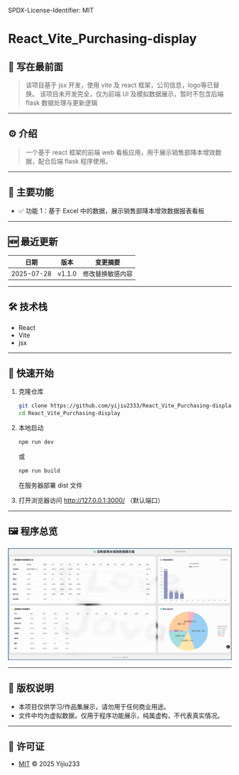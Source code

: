 SPDX-License-Identifier: MIT

# React_Vite_Purchasing-display

## 📖 写在最前面
> 该项目基于 jsx 开发，使用 vite 及 react 框架，公司信息，logo等已替换。
> 该项目未开发完全，仅为前端 UI 及模拟数据展示，暂时不包含后端 flask 数据处理与更新逻辑

---

## ⚙️ 介绍
> 一个基于 react 框架的前端 web 看板应用，用于展示销售部降本增效数据，配合后端 flask 程序使用。

---

## 📌 主要功能
- ✅ 功能 1：基于 Excel 中的数据，展示销售部降本增效数据报表看板

---

## 🆕 最近更新
| 日期 | 版本 | 变更摘要 |
|------|------|----------|
| 2025-07-28 | v1.1.0 | 修改替换敏感内容 |

---

## 🛠️ 技术栈
- React
- Vite
- jsx

---

## 🚀 快速开始
1. 克隆仓库  
   ```bash
   git clone https://github.com/yijiu2333/React_Vite_Purchasing-display.git
   cd React_Vite_Purchasing-display
   ```

3. 本地启动
   ```bash
   npm run dev

   ```
   或
   ```bash
   npm run build

   ```
   在服务器部署 dist 文件

4. 打开浏览器访问
    http://127.0.0.1:3000/ （默认端口）

---

## 🖼️ 程序总览
   ![webui截图](./page.png)

---

## 🚫 版权说明
   - 本项目仅供学习/作品集展示，请勿用于任何商业用途。
   - 文件中均为虚拟数据，仅用于程序功能展示，纯属虚构，不代表真实情况。

---

## 📄 许可证
   - [MIT](./LICENSE) © 2025 Yijiu233
